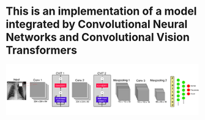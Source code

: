 # This is an implementation of a model integrated by Convolutional Neural Networks and Convolutional Vision Transformers 

![Model Architecture](resources/Architecture.png)
